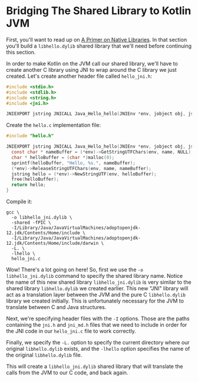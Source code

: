 # Bridging The Shared Library to Kotlin JVM

First, you'll want to read up on [A Primer on Native Libraries](../libhello). In that section you'll build a `libhello.dylib` shared library that we'll need before continuing this section.

In order to make Kotlin on the JVM call our shared library, we'll have to create another C library using JNI to wrap around the C library we just created. Let's create another header file called `hello_jni.h`:

```c
#include <stdio.h>
#include <stdlib.h>
#include <string.h>
#include <jni.h>

JNIEXPORT jstring JNICALL Java_Hello_hello(JNIEnv *env, jobject obj, jstring name);
```

Create the `hello.c` implementation file:

```c
#include "hello.h"

JNIEXPORT jstring JNICALL Java_Hello_hello(JNIEnv *env, jobject obj, jstring name) {
  const char * nameBuffer = (*env)->GetStringUTFChars(env, name, NULL);
  char * helloBuffer = (char *)malloc(0);
  sprintf(helloBuffer, "Hello, %s.", nameBuffer);
  (*env)->ReleaseStringUTFChars(env, name, nameBuffer);
  jstring hello = (*env)->NewStringUTF(env, helloBuffer);
  free(helloBuffer);
  return hello;
}
```

Compile it:

```shell
gcc \
  -o libhello_jni.dylib \
  -shared -fPIC \
  -I/Library/Java/JavaVirtualMachines/adoptopenjdk-12.jdk/Contents/Home/include \
  -I/Library/Java/JavaVirtualMachines/adoptopenjdk-12.jdk/Contents/Home/include/darwin \
  -L. \
  -lhello \
  hello_jni.c
```

Wow! There's a lot going on here! So, first we use the `-o libhello_jni.dylib` command to specify the shared library name. Notice the name of this new shared library `libhello_jni.dylib` is very similar to the shared library `libhello.dylib` we created earlier. This new "JNI" library will act as a translation layer between the JVM and the pure C `libhello.dylib` library we created initially. This is unfortunately necessary for the JVM to translate between C and Java structures.

Next, we're specifying header files with the `-I` options. Those are the paths containing the `jni.h` and `jni_md.h` files that we need to include in order for the JNI code in our `hello_jni.c` file to work correctly.

Finally, we specify the `-L.` option to specify the current directory where our original `libhello.dylib` exists, and the `-lhello` option specifies the name of the original `libhello.dylib` file.

This will create a `libhello_jni.dylib` shared library that will translate the calls from the JVM to our C code, and back again.
